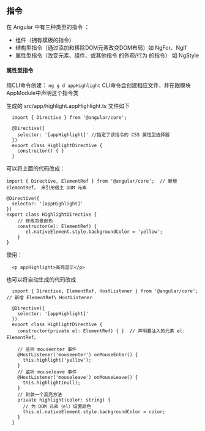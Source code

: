 ## 指令
在 Angular 中有三种类型的指令 ：
- 组件（拥有模板的指令）
- 结构型指令（通过添加和移除DOM元素改变DOM布局）如 NgFor、NgIf
- 属性型指令（改变元素、组件、或其他指令 的外观/行为 的指令） 如 NgStyle

#### 属性型指令
用CLI命令创建： 
` ng g d appHighlight `
CLI命令会创建相应文件，并在跟模块AppModule中声明这个指令类

生成的 src/app/highlight.appHighlight.ts 文件如下
```
  import { Directive } from '@angular/core';

  @Directive({
    selector: '[appHighlight]' //指定了该指令的 CSS 属性型选择器
  })
  export class HighlightDirective {
    constructor() { }
  }
```
可以将上面的代码改成：
```
import { Directive, ElementRef } from '@angular/core';  // 新增 ElementRef， 来引用宿主 DOM 元素 

@Directive({
  selector: '[appHighlight]'
})
export class HighlightDirective {
    // 修改背景颜色
    constructor(el: ElementRef) {
       el.nativeElement.style.backgroundColor = 'yellow';
    }
}

```

使用： 

```
  <p appHighlight>高亮显示</p>
```

也可以将自动生成的代码改成
```
  import { Directive, ElementRef, HostListener } from '@angular/core'; // 新增 ElementRef\ HostListener

  @Directive({
    selector: '[appHighlight]'
  })
  export class HighlightDirective {
    constructor(private el: ElementRef) { }  // 声明要注入的元素 el: ElementRef。
    
    // 监听 mouseenter 事件
    @HostListener('mouseenter') onMouseEnter() {
      this.highlight('yellow');
    }
    // 监听 mouseleave 事件
    @HostListener('mouseleave') onMouseLeave() {
      this.highlight(null);
    }
    // 封装一个高亮方法
    private highlight(color: string) {
      // 为 DOM 元素（el）设置颜色
      this.el.nativeElement.style.backgroundColor = color;
    }
  }
```

